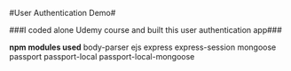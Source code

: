 #User Authentication Demo#

###I coded alone Udemy course and built this user authentication app###

**npm modules used**
body-parser
ejs
express
express-session
mongoose
passport
passport-local
passport-local-mongoose